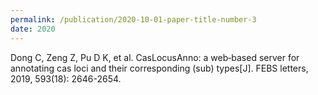 ```yaml
---
permalink: /publication/2020-10-01-paper-title-number-3
date: 2020
---
```

Dong C, Zeng Z, Pu D K, et al. CasLocusAnno: a web‐based server for annotating cas loci and their corresponding (sub) types[J]. FEBS letters, 2019, 593(18): 2646-2654.
